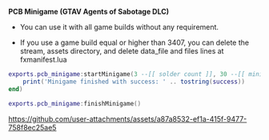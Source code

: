 **PCB Minigame (GTAV Agents of Sabotage DLC)**

- You can use it with all game builds without any requirement.

- If you use a game build equal or higher than 3407, you can delete the stream, assets directory, and delete data_file and files lines at fxmanifest.lua

```lua
exports.pcb_minigame:startMinigame(3 --[[ solder count ]], 30 --[[ minigame seconds ]], function(success)
    print('Minigame finished with success: ' .. tostring(success))
end)
```

```lua
exports.pcb_minigame:finishMinigame()
```

https://github.com/user-attachments/assets/a87a8532-ef1a-415f-9477-758f8ec25ae5

